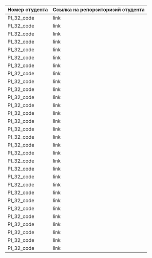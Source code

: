 |Номер студента|Ссылка на  репорзиторизий студента|
|--------------|----------------------------------|
|PI_32_code|link|
|PI_32_code|link|
|PI_32_code|link|
|PI_32_code|link|
|PI_32_code|link|
|PI_32_code|link|
|PI_32_code|link|
|PI_32_code|link|
|PI_32_code|link|
|PI_32_code|link|
|PI_32_code|link|
|PI_32_code|link|
|PI_32_code|link|
|PI_32_code|link|
|PI_32_code|link|
|PI_32_code|link|
|PI_32_code|link|
|PI_32_code|link|
|PI_32_code|link|
|PI_32_code|link|
|PI_32_code|link|
|PI_32_code|link|
|PI_32_code|link|
|PI_32_code|link|
|PI_32_code|link|
|PI_32_code|link|
|PI_32_code|link|
|PI_32_code|link|
|PI_32_code|link|
|PI_32_code|link|
